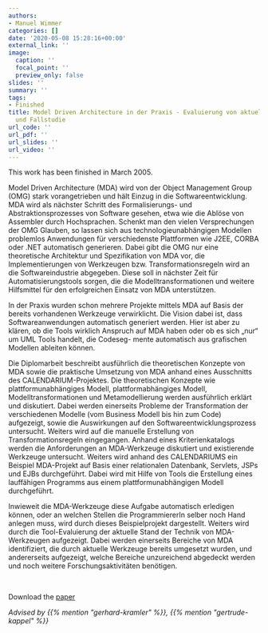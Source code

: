 ```yaml
---
authors:
- Manuel Wimmer
categories: []
date: '2020-05-08 15:28:16+00:00'
external_link: ''
image:
  caption: ''
  focal_point: ''
  preview_only: false
slides: ''
summary: ''
tags:
- Finished
title: Model Driven Architecture in der Praxis - Evaluierung von aktuellen Werkzeugen
  und Fallstudie
url_code: ''
url_pdf: ''
url_slides: ''
url_video: ''
---
```


This work has been finished in March 2005.

Model Driven Architecture (MDA) wird von der Object Management Group (OMG) stark vorangetrieben und hält Einzug in die Softwareentwicklung. MDA wird als nächster Schritt des Formalisierungs- und Abstraktionsprozesses von Software gesehen, etwa wie die Ablöse von Assembler durch Hochsprachen. Schenkt man den vielen Versprechungen der OMG Glauben, so lassen sich aus technologieunabhängigen Modellen problemlos Anwendungen für verschiedenste Plattformen wie J2EE, CORBA oder .NET automatisch generieren. Dabei gibt die OMG nur eine theoretische Architektur und Spezifikation von MDA vor, die Implementierungen von Werkzeugen bzw. Transformationsregeln wird an die Softwareindustrie abgegeben. Diese soll in nächster Zeit für Automatisierungstools sorgen, die die Modelltransformationen und weitere Hilfsmittel für den erfolgreichen Einsatz von MDA unterstützen.

In der Praxis wurden schon mehrere Projekte mittels MDA auf Basis der bereits vorhandenen Werkzeuge verwirklicht. Die Vision dabei ist, dass Softwareanwendungen automatisch generiert werden. Hier ist aber zu klären, ob die Tools wirklich Anspruch auf MDA haben oder ob es sich „nur“ um UML Tools handelt, die Codeseg- mente automatisch aus grafischen Modellen ableiten können.

Die Diplomarbeit beschreibt ausführlich die theoretischen Konzepte von MDA sowie die praktische Umsetzung von MDA anhand eines Ausschnitts des CALENDARIUM-Projektes. Die theoretischen Konzepte wie plattformunabhängiges Modell, plattformabhängiges Modell, Modelltransformationen und Metamodellierung werden ausführlich erklärt und diskutiert. Dabei werden einerseits Probleme der Transformation der verschiedenen Modelle (vom Business Modell bis hin zum Code) aufgezeigt, sowie die Auswirkungen auf den Softwareentwicklungsprozess untersucht. Weiters wird auf die manuelle Erstellung von Transformationsregeln eingegangen. Anhand eines Kriterienkatalogs werden die Anforderungen an MDA-Werkzeuge diskutiert und existierende Werkzeuge untersucht. Weiters wird anhand des CALENDARIUMS ein Beispiel MDA-Projekt auf Basis einer relationalen Datenbank, Servlets, JSPs und EJBs durchgeführt. Dabei wird mit Hilfe von Tools die Erstellung eines lauffähigen Programms aus einem plattformunabhängigen Modell durchgeführt.

Inwieweit die MDA-Werkzeuge diese Aufgabe automatisch erledigen können, oder an welchen Stellen die ProgrammiererIn selber noch Hand anlegen muss, wird durch dieses Beispielprojekt dargestellt. Weiters wird durch die Tool-Evaluierung der aktuelle Stand der Technik von MDA-Werkzeugen aufgezeigt. Dabei werden einerseits Bereiche von MDA identifiziert, die durch aktuelle Werkzeuge bereits umgesetzt wurden, und andererseits aufgezeigt, welche Bereiche unzureichend abgedeckt werden und noch weitere Forschungsaktivitäten benötigen.

&nbsp;

 Download the [paper](https://www.big.tuwien.ac.at/app/uploads/2016/10/Wimmer_paper.pdf)

*Advised by {{% mention "gerhard-kramler" %}}, {{% mention "gertrude-kappel" %}}*